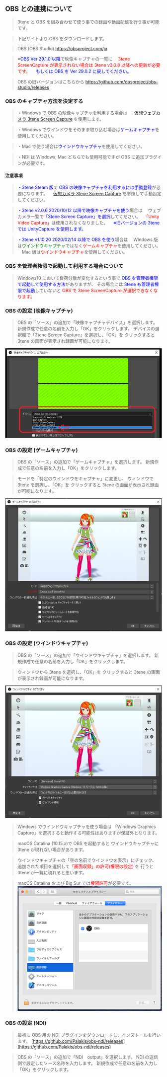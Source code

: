 ## OBS との連携について

>3tene と OBS を組み合わせて使う事での録画や動画配信を行う事が可能です。

>下記サイトより OBS をダウンロードします。

>OBS (OBS Studio)
>https://obsproject.com/ja

>※<font color="Blue">OBS Ver 29.1.0 以降</font>で映像キャプチャの一覧に
>　<font color="Red">3tene ScreenCapture が表示されない場合は 3tene v3.0.8 以降への更新が必要です。</font>
>　<font color="Blue">もしくは OBS を Ver 29.0.2 に戻してください。</font>

>OBS の旧バージョンはこちらから
>https://github.com/obsproject/obs-studio/releases


### OBS のキャプチャ方法を決定する

>・Windows で OBS の映像キャプチャを利用する場合は
>　 [仮想ウェブカメラ 3tene Screen Capture](#VirtualWebCamera.md) を使用します。

>・Windows でウインドウをそのまま取り込む場合は<font color="Blue">ゲームキャプチャ</font>を使用してください。

>・Mac で使う場合は<font color="Blue">ウインドウキャプチャ</font>を使用してください。

>・NDI は Windows, Mac どちらでも使用可能ですが OBS に追加プラグインが必要です。


#### 注意事項

><font color="Blue">・3tene Steam 版</font>で<font color="Blue"> OBS の映像キャプチャを利用するには手動登録</font>が必要になります。
>　[仮想カメラ 3tene Screen Capture](#VirtualWebCamera.md) を参照して手動設定してください。

><font color="Blue">・3tene v2.0.6 2020/10/12 以降で映像キャプチャを使う</font>場合は
>　ウェブカメラ一覧で<font color="Blue">「3tene Screen Capture」を選択</font>してください。
>　<font color="Red">「Unity Video Capture」</font>は使用されなくなりました。
>　<font color="Blue">※旧バージョンの 3tene では UnityCapture を使用します。</font>

><font color="Blue">・3tene v1.10.20 2020/02/14 以降で OBS を使う</font>場合は
>　Windows 版は<font color="Green">ウインドウキャプチャ</font>ではなく<font color="Red">ゲームキャプチャ</font>を使用してください。
>　Mac 版は<font color="Red">ウインドウキャプチャ</font>を使用してください。


### OBS を管理者権限で起動して利用する場合について

>Windows10 において負荷分散が変化するという事で
><font color="Blue">OBS を管理者権限で起動して使用する方法</font>がありますが、
>その場合には <font color="Blue">3tene も管理者権限で起動</font>していないと
><font color="Red">OBS で 3tene ScreenCapture が選択できなくなります。</font>


### OBS の設定 (映像キャプチャ)

>OBS の「ソース」の追加で「映像キャプチャデバイス」を選択します。
>新規作成で任意の名前を入力し「OK」をクリックします。
>デバイスの選択欄で「3tene Screen Capture」を選択し、「OK」を
>クリックすると 3tene の画面が表示され録画が可能になります。

![画像](image/obs_02.png "")


### OBS の設定 (ゲームキャプチャ)

>OBS の「ソース」の追加で「ゲームキャプチャ」を選択します。
>新規作成で任意の名前を入力し「OK」をクリックします。

>モードを「特定のウインドウをキャプチャ」に変更し、
>ウィンドウで 3tene を選択し、「OK」を
>クリックすると 3tene の画面が表示され録画が可能になります。

![画像](image/obs_01.png "")


### OBS の設定 (ウインドウキャプチャ)

>OBS の「ソース」の追加で「ウインドウキャプチャ」を選択します。
>新規作成で任意の名前を入力し「OK」をクリックします。

>ウィンドウから 3tene を選択し、「OK」を
>クリックすると 3tene の画面が表示され録画が可能になります。

![画像](image/obs_03.png "")

>Windows でウインドウキャプチャを使う場合は
>「Windows Graphics Capture」を選択すると動作する可能性はありますが保証外となります。

>macOS Catalina (10.15.x)で OBS を起動すると
>ウインドウキャプチャに 3tene が現れない場合があります。

>ウインドウキャプチャの「空の名前でウインドウを表示」にチェック、
>追加された項目を選択して<font color="Red">「画面収録」の許可(権限の設定)</font> を
>行うと 3tene が一覧に現れると思います。

>macOS Catalina および Big Sur では<font color="Red">権限許可</font>が必要です。
>![画像](image/obs_04.png "")


### OBS の設定 (NDI)

>最初に OBS 用の NDI プラグインをダウンロードし、インストールを行います。
>[https://github.com/Palakis/obs-ndi/releases](https://github.com/Palakis/obs-ndi/releases)

>OBS の「ソース」の追加で「NDI　output」を選択します。
>NDI の送信側で設定したソース名称を入力します。
>新規作成で任意の名前を入力し「OK」をクリックします。

